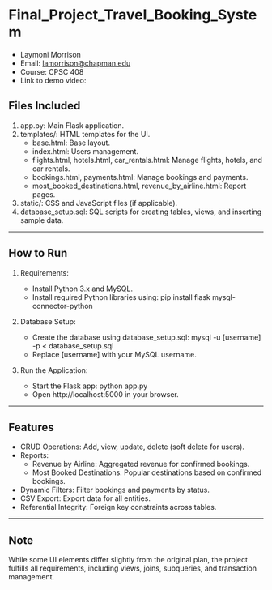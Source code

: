 # Final_Project_Travel_Booking_System

* Laymoni Morrison
* Email: lamorrison@chapman.edu
* Course: CPSC 408
* Link to demo video: 

## Files Included
1. app.py: Main Flask application.
2. templates/: HTML templates for the UI.
   - base.html: Base layout.
   - index.html: Users management.
   - flights.html, hotels.html, car_rentals.html: Manage flights, hotels, and car rentals.
   - bookings.html, payments.html: Manage bookings and payments.
   - most_booked_destinations.html, revenue_by_airline.html: Report pages.
3. static/: CSS and JavaScript files (if applicable).
4. database_setup.sql: SQL scripts for creating tables, views, and inserting sample data.

---

## How to Run
1. Requirements:
   - Install Python 3.x and MySQL.
   - Install required Python libraries using:
     pip install flask mysql-connector-python

2. Database Setup:
   - Create the database using database_setup.sql:
     mysql -u [username] -p < database_setup.sql
   - Replace [username] with your MySQL username.

3. Run the Application:
   - Start the Flask app:
     python app.py
   - Open http://localhost:5000 in your browser.

---

## Features
- CRUD Operations: Add, view, update, delete (soft delete for users).
- Reports:
  - Revenue by Airline: Aggregated revenue for confirmed bookings.
  - Most Booked Destinations: Popular destinations based on confirmed bookings.
- Dynamic Filters: Filter bookings and payments by status.
- CSV Export: Export data for all entities.
- Referential Integrity: Foreign key constraints across tables.

---

## Note
While some UI elements differ slightly from the original plan, the project fulfills all requirements, including views, joins, subqueries, and transaction management.
